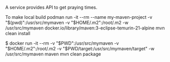 A service provides API to get praying times.


To make local build
podman run -it --rm --name my-maven-project -v "$(pwd)":/usr/src/mymaven -v "$HOME/.m2":/root/.m2 -w /usr/src/mymaven docker.io/library/maven:3-eclipse-temurin-21-alpine mvn clean install

$ docker run -it --rm -v "$PWD":/usr/src/mymaven -v "$HOME/.m2":/root/.m2 -v "$PWD/target:/usr/src/mymaven/target" -w /usr/src/mymaven maven mvn clean package  